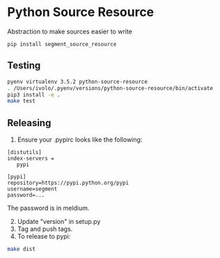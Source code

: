 # Python Source Resource

Abstraction to make sources easier to write

`pip install segment_source_resource`

## Testing

```bash
pyenv virtualenv 3.5.2 python-source-resource
. /Users/ivolo/.pyenv/versions/python-source-resource/bin/activate
pip3 install -e .
make test
```

## Releasing

1. Ensure your .pypirc looks like the following:

```
[distutils]
index-servers =
   pypi

[pypi]
repository=https://pypi.python.org/pypi
username=segment
password=...
```

The password is in meldium.

2. Update "version" in setup.py
3. Tag and push tags.
4. To release to pypi:

```bash
make dist
```
